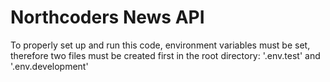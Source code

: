 # Northcoders News API

To properly set up and run this code, environment variables must be set, therefore two files must be created first in the root directory: '.env.test' and '.env.development'

